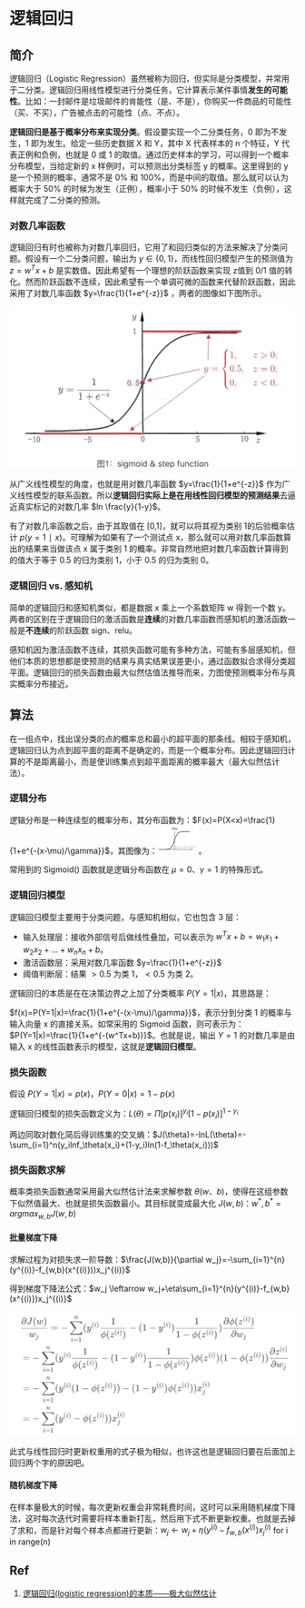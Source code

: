 # 逻辑回归

## 简介

逻辑回归（Logistic Regression）虽然被称为回归，但实际是分类模型，并常用于二分类。逻辑回归用线性模型进行分类任务，它计算表示某件事情**发生的可能性**。比如：一封邮件是垃圾邮件的肯能性（是、不是），你购买一件商品的可能性（买、不买），广告被点击的可能性（点、不点）。

**逻辑回归是基于概率分布来实现分类**。假设要实现一个二分类任务，0 即为不发生，1 即为发生。给定一些历史数据 X 和 Y，其中 X 代表样本的 n 个特征，Y 代表正例和负例，也就是 0 或 1 的取值。通过历史样本的学习，可以得到一个概率分布模型，当给定新的 x 样例时，可以预测出分类标签 y 的概率。这里得到的 y 是一个预测的概率，通常不是 0% 和 100%，而是中间的取值。那么就可以认为概率大于 50%  的时候为发生（正例），概率小于 50% 的时候不发生（负例），这样就完成了二分类的预测。

### 对数几率函数

逻辑回归有时也被称为对数几率回归，它用了和回归类似的方法来解决了分类问题。假设有一个二分类问题，输出为 $y\in\{ 0,1\}$，而线性回归模型产生的预测值为 $z=w^Tx+b$ 是实数值。因此希望有一个理想的阶跃函数来实现 z值到 0/1 值的转化。然而阶跃函数不连续，因此希望有一个单调可微的函数来代替阶跃函数，因此采用了对数几率函数 $y=\frac{1}{1+e^{-z}}$ ，两者的图像如下图所示。

<img src="figures/image-20210223093421131.png" alt="image-20210223093421131" style="zoom:50%;" />

从广义线性模型的角度，也就是用对数几率函数 $y=\frac{1}{1+e^{-z}}$ 作为广义线性模型的联系函数。所以**逻辑回归实际上是在用线性回归模型的预测结果**去逼近真实标记的对数几率 $ln \frac{y}{1-y}$。

有了对数几率函数之后，由于其取值在 [0,1]，就可以将其视为类别 1的后验概率估计 $p(y=1∣x)$。可理解为如果有了一个测试点 x，那么就可以用对数几率函数算出的结果来当做该点 x 属于类别  1 的概率。非常自然地把对数几率函数计算得到的值大于等于 0.5 的归为类别 1，小于 0.5 的归为类别 0。

### 逻辑回归 vs. 感知机

简单的逻辑回归和感知机类似，都是数据 x 乘上一个系数矩阵 w 得到一个数 y。两者的区别在于逻辑回归的激活函数是**连续**的对数几率函数而感知机的激活函数一般是**不连续**的阶跃函数 sign、relu。

感知机因为激活函数不连续，其损失函数可能有多种方法，可能有多层感知机，但他们本质的思想都是使预测的结果与真实结果误差更小，通过函数拟合求得分类超平面。逻辑回归的损失函数由最大似然估值法推导而来，力图使预测概率分布与真实概率分布接近。

## 算法

在一组点中，找出误分类的点的概率总和最小的超平面的那条线。相较于感知机，逻辑回归认为点到超平面的距离不是确定的，而是一个概率分布。因此逻辑回归计算的不是距离最小，而是使训练集点到超平面距离的概率最大（最大似然估计法）。

### 逻辑分布

逻辑分布是一种连续型的概率分布，其分布函数为：$F(x)=P(X<x)=\frac{1}{1+e^{-(x-\mu)/\gamma}}$，其图像为：<img src="figures/image-20210220190332504.png" alt="image-20210220190332504" style="zoom:50%;" />。

常用到的 Sigmoid() 函数就是逻辑分布函数在 $\mu=0、\gamma=1$ 的特殊形式。

### 逻辑回归模型

逻辑回归模型主要用于分类问题，与感知机相似，它也包含 3 层：

- 输入处理层：接收外部信号后做线性叠加，可以表示为 $w^Tx+b=w_1x_1+w_2x_2+\dots+w_nx_n+b$。
- 激活函数层：采用对数几率函数 $y=\frac{1}{1+e^{-z}}$
- 阈值判断层：结果 $>0.5$ 为类 1，$<0.5$ 为类 2。

逻辑回归的本质是在在决策边界之上加了分类概率 $P(Y=1|x)$，其思路是：

$f(x)=P(Y=1|x)=\frac{1}{1+e^{-(x-\mu)/\gamma}}$，表示分到分类 1 的概率与输入向量 x 的直接关系。如常采用的 Sigmoid 函数，则可表示为：$P(Y=1|x)=\frac{1}{1+e^{-(w^Tx+b)}}$。也就是说，输出 $Y=1$ 的对数几率是由输入 x 的线性函数表示的模型，这就是**逻辑回归模型**。

### 损失函数

假设 $P(Y=1|x)=p(x)$，$P(Y=0|x)=1-p(x)$

逻辑回归模型的损失函数定义为：$L(\theta)=\Pi[p(x_i)]^{y_i}[1-p(x_i)]^{1-y_i}$

两边同取对数化简后得训练集的交叉熵：$J(\theta)=-lnL(\theta)=-\sum_{i=1}^n(y_ilnf_\theta(x_i)+(1-y_i)ln(1-f_\theta(x_i)))$

### 损失函数求解

概率类损失函数通常采用最大似然估计法来求解参数 $\theta(w、b)$，使得在这组参数下似然值最大、也就是损失函数最小。其目标就变成最大化 $J(w,b)$：$w^*,b^*=arg  max_{w,b}J(w,b)$ 

#### 批量梯度下降

求解过程为对损失求一阶导数：$\frac{J(w,b)}{\partial w_j}=-\sum_{i=1}^{n}(y^{(i)}-f_{w,b}(x^{(i)}))x_j^{(i)}$

得到梯度下降法公式：$w_j \leftarrow w_j+\eta\sum_{i=1}^{n}(y^{(i)}-f_{w,b}(x^{(i)})x_j^{(i)}$

<img src="figures/image-20210223095224296.png" alt="image-20210223095224296" style="zoom:50%;" />

此式与线性回归时更新权重用的式子极为相似，也许这也是逻辑回归要在后面加上回归两个字的原因吧。

#### 随机梯度下降

在样本量极大的时候，每次更新权重会非常耗费时间，这时可以采用随机梯度下降法，这时每次迭代时需要将样本重新打乱，然后用下式不断更新权重。也就是去掉了求和，而是针对每个样本点都进行更新：$w_j \leftarrow w_j+\eta(y^{(i)}-f_{w,b}(x^{(i)})x_j^{(i)}$ for i in range(n)

## Ref

1. [逻辑回归(logistic regression)的本质——极大似然估计](https://blog.csdn.net/zjuPeco/article/details/77165974)

